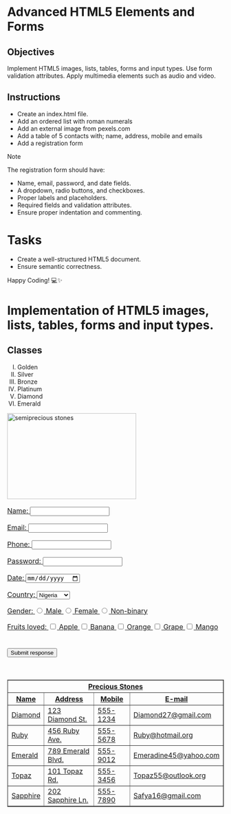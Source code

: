 # Advanced HTML5 Elements and Forms

## Objectives
Implement HTML5 images, lists, tables, forms and input types.
Use form validation attributes.
Apply multimedia elements such as audio and video.

## Instructions

- Create an index.html file.
- Add an ordered list with roman numerals
- Add an external image from pexels.com
- Add a table of 5 contacts with; name, address, mobile and emails
- Add a registration form

>[!NOTE]
>  The registration form should have:
>- Name, email, password, and date fields.
>- A dropdown, radio buttons, and checkboxes.
>- Proper labels and placeholders.
>- Required fields and validation attributes.
>- Ensure proper indentation and commenting.
 
# Tasks
- Create a well-structured HTML5 document.
- Ensure semantic correctness.

Happy Coding! 💻✨



<!DOCTYPE html>
<html>
<head>
    <meta charset="UTF-8">
    <meta name="viewport" content="width=device-width, initial-scale=1.0">
    <title>Implementation of HTML5 images, lists, tables, forms and input types.</title>
    <link rel="stylesheet" href="styles.css">
    <style>
        label {
            font-color: #811e1e;
            font-size: 16px;
        }
    </style>
</head>
<body>
    <h1>Implementation of HTML5 images, lists, tables, forms and input types.</h1>
    <h2>Classes</h2>
    <ol type="I">
        <li>Golden</li>
        <li>Silver</li>
        <li>Bronze</li>
        <li>Platinum</li>
        <li>Diamond</li>
        <li>Emerald</li>
    </ol>
    <a href="https://www.pexels.com/photo/set-of-colorful-semiprecious-stones-placed-chaotically-on-gray-tabletop-in-jewelry-store-4040599/">
        <img src="Images of certain precious stones.jpg" alt="semiprecious stones" width="300" height="200"><br><br>
        <!-- Form of precious stones -->
    <form>
        <label for="name">Name:</label>
        <input type="text" name="name"><br><br>
        <label for ="email">Email:</label>
        <input type="email" name="email"><br><br>
        <label for="phone">Phone:</label>
        <input type="tel" name="phone"><br><br>  
        <label for="url">Password:</label>
        <input type="password" name="password"><br><br>
        <label for="date">Date:</label>
        <input type="date" name="date"><br><br>
        <label for="country">Country:</label>
        <select name="country" type="country">
            <option value="Nigeria">Nigeria</option>
            <option value="USA">USA</option>
            <option value="Canada">Canada</option>
            <option value="Mexico">Mexico</option>
            <option value="UK">UK</option>
            <option value="Germany">Germany</option>
            <option value="France">France</option>
            <option value="Italy">Italy</option>
            <option value="Spain">Spain</option>
            <option value="Japan">Japan</option>    
        </select>
        <br><br>
        <label for="gender">Gender:</label>
  <label>
    <input type="radio" name="gender" value="male" required> Male
  </label>
  <label>
    <input type="radio" name="gender" value="female"> Female
  </label>
  <label>
    <input type="radio" name="gender" value="non-binary"> Non-binary
  </label><br><br>
  <label for="fruit">Fruits loved:</label>
    <label>
        <input type="checkbox" name="fruit" value="apple"> Apple
    </label>
    <label>
        <input type="checkbox" name="fruit" value="banana"> Banana
    </label>
    <label>
        <input type="checkbox" name="fruit" value="orange"> Orange
    </label>
    <label>
        <input type="checkbox" name="fruit" value="grape"> Grape
    </label>
    <label>
        <input type="checkbox" name="fruit" value="mango"> Mango<br><br><br>
    <button type="submit">Submit response</button>
</form><br><br>
<!-- Table of Preciouse stone and stating several things -->
<table>
    <table border="1" cellpadding="5" cellspacing="0">
    <thead>
        <tr>
            <th colspan="4">Precious Stones</th>
        </tr>
    </thead>
    <tr>
        <th>Name</th>
        <th>Address</th>
        <th>Mobile</th>
        <th>E-mail</th>
    </tr>
    <tr>
        <td>Diamond</td>
        <td>123 Diamond St.</td>
        <td>555-1234</td>
        <td>Diamond27@gmail.com</td>
    </tr>
    <tr>
        <td>Ruby</td>
        <td>456 Ruby Ave.</td>
        <td>555-5678</td>
        <td>Ruby@hotmail.org</td>
    </tr>
    <tr>
        <td>Emerald</td>
        <td>789 Emerald Blvd.</td>
        <td>555-9012</td>
        <td>Emeradine45@yahoo.com</td>  
    </tr>
    <tr>
        <td>Topaz</td>
        <td>101 Topaz Rd.</td>
        <td>555-3456</td>
        <td>Topaz55@outlook.org</td>
    </tr>
    <tr>
        <td>Sapphire</td>
        <td>202 Sapphire Ln.</td>
        <td>555-7890</td>
        <td>Safya16@gmail.com</td>
    </tr>
    </table>
</body>
</html>
